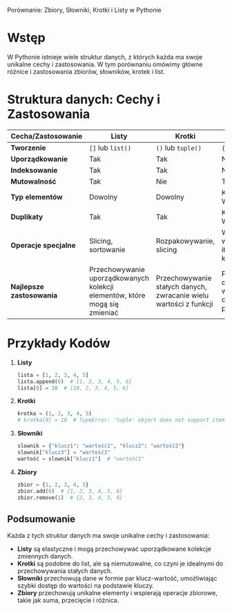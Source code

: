  Porównanie: Zbiory, Słowniki, Krotki i Listy w Pythonie

# Wstęp

W Pythonie istnieje wiele struktur danych, z których każda ma swoje unikalne cechy i zastosowania. W tym porównaniu omówimy główne różnice i zastosowania zbiorów, słowników, krotek i list.

# Struktura danych: Cechy i Zastosowania

| Cecha/Zastosowanie   | Listy               | Krotki               | Słowniki            | Zbiory               |
|----------------------|---------------------|----------------------|---------------------|----------------------|
| **Tworzenie**        | `[]` lub `list()`   | `()` lub `tuple()`   | `{}` lub `dict()`   | `{}` lub `set()`     |
| **Uporządkowanie**   | Tak                 | Tak                  | Nie                 | Nie                  |
| **Indeksowanie**     | Tak                 | Tak                  | Nie                 | Nie                  |
| **Mutowalność**      | Tak                 | Nie                  | Tak                 | Tak                  |
| **Typ elementów**    | Dowolny             | Dowolny              | Klucze: niemutowalne<br>Wartości: dowolne | Niemutowalne         |
| **Duplikaty**        | Tak                 | Tak                  | Klucze: nie<br>Wartości: tak | Nie                  |
| **Operacje specjalne**| Slicing, sortowanie| Rozpakowywanie, slicing | Wyszukiwanie wartości po kluczu, iteracja po kluczach/wartościach | Operacje zbiorowe (suma, przecięcie, różnica) |
| **Najlepsze zastosowania** | Przechowywanie uporządkowanych kolekcji elementów, które mogą się zmieniać | Przechowywanie stałych danych, zwracanie wielu wartości z funkcji | Przechowywanie danych par klucz-wartość, szybki dostęp do wartości po kluczu | Przechowywanie unikalnych elementów, operacje na zbiorach |

# Przykłady Kodów

1. **Listy**

   ```python
   lista = [1, 2, 3, 4, 5]
   lista.append(6)  # [1, 2, 3, 4, 5, 6]
   lista[0] = 10  # [10, 2, 3, 4, 5, 6]
   ```

2. **Krotki**

   ```python
   krotka = (1, 2, 3, 4, 5)
   # krotka[0] = 10  # TypeError: 'tuple' object does not support item assignment
   ```

3. **Słowniki**

   ```python
   slownik = {"klucz1": "wartość1", "klucz2": "wartość2"}
   slownik["klucz3"] = "wartość3"
   wartość = slownik["klucz1"]  # "wartość1"
   ```

4. **Zbiory**

   ```python
   zbior = {1, 2, 3, 4, 5}
   zbior.add(6)  # {1, 2, 3, 4, 5, 6}
   zbior.remove(1)  # {2, 3, 4, 5, 6}
   ```

## Podsumowanie

Każda z tych struktur danych ma swoje unikalne cechy i zastosowania:

- **Listy** są elastyczne i mogą przechowywać uporządkowane kolekcje zmiennych danych.
- **Krotki** są podobne do list, ale są niemutowalne, co czyni je idealnymi do przechowywania stałych danych.
- **Słowniki** przechowują dane w formie par klucz-wartość, umożliwiając szybki dostęp do wartości na podstawie kluczy.
- **Zbiory** przechowują unikalne elementy i wspierają operacje zbiorowe, takie jak suma, przecięcie i różnica.
